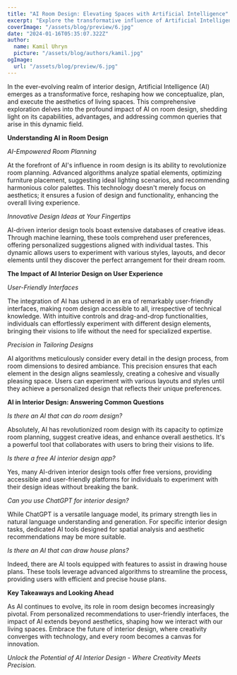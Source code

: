 ```yaml
---
title: "AI Room Design: Elevating Spaces with Artificial Intelligence"
excerpt: "Explore the transformative influence of Artificial Intelligence in the realm of interior design with our in-depth article. From revolutionizing room planning to offering innovative design ideas at your fingertips, we uncover the multifaceted impact of AI on creating aesthetically pleasing and functional living spaces. Additionally, we address common questions about AI in interior design, providing insights into its capabilities and shedding light on the evolving landscape where creativity meets precision."
coverImage: "/assets/blog/preview/6.jpg"
date: "2024-01-16T05:35:07.322Z"
author:
  name: Kamil Uhryn
  picture: "/assets/blog/authors/kamil.jpg"
ogImage:
  url: "/assets/blog/preview/6.jpg"
---
```

In the ever-evolving realm of interior design, Artificial Intelligence (AI) emerges as a transformative force, reshaping how we conceptualize, plan, and execute the aesthetics of living spaces. This comprehensive exploration delves into the profound impact of AI on room design, shedding light on its capabilities, advantages, and addressing common queries that arise in this dynamic field.

**Understanding AI in Room Design**

*AI-Empowered Room Planning*

At the forefront of AI's influence in room design is its ability to revolutionize room planning. Advanced algorithms analyze spatial elements, optimizing furniture placement, suggesting ideal lighting scenarios, and recommending harmonious color palettes. This technology doesn't merely focus on aesthetics; it ensures a fusion of design and functionality, enhancing the overall living experience.

*Innovative Design Ideas at Your Fingertips*

AI-driven interior design tools boast extensive databases of creative ideas. Through machine learning, these tools comprehend user preferences, offering personalized suggestions aligned with individual tastes. This dynamic allows users to experiment with various styles, layouts, and decor elements until they discover the perfect arrangement for their dream room.

**The Impact of AI Interior Design on User Experience**

*User-Friendly Interfaces*

The integration of AI has ushered in an era of remarkably user-friendly interfaces, making room design accessible to all, irrespective of technical knowledge. With intuitive controls and drag-and-drop functionalities, individuals can effortlessly experiment with different design elements, bringing their visions to life without the need for specialized expertise.

*Precision in Tailoring Designs*

AI algorithms meticulously consider every detail in the design process, from room dimensions to desired ambiance. This precision ensures that each element in the design aligns seamlessly, creating a cohesive and visually pleasing space. Users can experiment with various layouts and styles until they achieve a personalized design that reflects their unique preferences.

**AI in Interior Design: Answering Common Questions**

*Is there an AI that can do room design?*

Absolutely, AI has revolutionized room design with its capacity to optimize room planning, suggest creative ideas, and enhance overall aesthetics. It's a powerful tool that collaborates with users to bring their visions to life.

*Is there a free AI interior design app?*

Yes, many AI-driven interior design tools offer free versions, providing accessible and user-friendly platforms for individuals to experiment with their design ideas without breaking the bank.

*Can you use ChatGPT for interior design?*

While ChatGPT is a versatile language model, its primary strength lies in natural language understanding and generation. For specific interior design tasks, dedicated AI tools designed for spatial analysis and aesthetic recommendations may be more suitable.

*Is there an AI that can draw house plans?*

Indeed, there are AI tools equipped with features to assist in drawing house plans. These tools leverage advanced algorithms to streamline the process, providing users with efficient and precise house plans.

**Key Takeaways and Looking Ahead**

As AI continues to evolve, its role in room design becomes increasingly pivotal. From personalized recommendations to user-friendly interfaces, the impact of AI extends beyond aesthetics, shaping how we interact with our living spaces. Embrace the future of interior design, where creativity converges with technology, and every room becomes a canvas for innovation.

*Unlock the Potential of AI Interior Design - Where Creativity Meets Precision.*